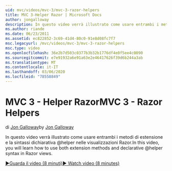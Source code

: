```yaml
---
uid: mvc/videos/mvc-3/mvc-3-razor-helpers
title: MVC 3-Helper Razor | Microsoft Docs
author: jongalloway
description: In questo video verrà illustrato come usare entrambi i metodi di estensione e la sintassi dichiarativa @helper nelle visualizzazioni Razor.
ms.author: riande
ms.date: 06/23/2011
ms.assetid: ec822852-3c69-41d4-80c0-91e8d08fc7f7
msc.legacyurl: /mvc/videos/mvc-3/mvc-3-razor-helpers
msc.type: video
ms.openlocfilehash: 36e2b7d503c0377b3b32b1776df4e0f5ee4c0090
ms.sourcegitcommit: e7e91932a6e91a63e2e46417626f39d6b244a3ab
ms.translationtype: MT
ms.contentlocale: it-IT
ms.lasthandoff: 03/06/2020
ms.locfileid: "78558849"
---
```

# <a name="mvc-3---razor-helpers"></a><span data-ttu-id="fcb5a-103">MVC 3 - Helper Razor</span><span class="sxs-lookup"><span data-stu-id="fcb5a-103">MVC 3 - Razor Helpers</span></span>

<span data-ttu-id="fcb5a-104">di [Jon Galloway](https://github.com/jongalloway)</span><span class="sxs-lookup"><span data-stu-id="fcb5a-104">by [Jon Galloway](https://github.com/jongalloway)</span></span>

<span data-ttu-id="fcb5a-105">In questo video verrà illustrato come usare entrambi i metodi di estensione e la sintassi dichiarativa @helper nelle visualizzazioni Razor.</span><span class="sxs-lookup"><span data-stu-id="fcb5a-105">In this video, you will learn how to use both extension methods and declarative @helper syntax in Razor views.</span></span>

[<span data-ttu-id="fcb5a-106">&#9654;Guarda il video (8 minuti)</span><span class="sxs-lookup"><span data-stu-id="fcb5a-106">&#9654; Watch video (8 minutes)</span></span>](https://channel9.msdn.com/Blogs/ASP-NET-Site-Videos/mvc-3-razor-helpers)

